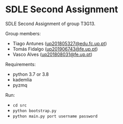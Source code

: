 # SDLE Second Assignment

SDLE Second Assignment of group T3G13.

Group members:

- Tiago Antunes (up201805327@edu.fc.up.pt)
- Tomás Fidalgo (up201906743@fe.up.pt)
- Vasco Alves (up201808031@fe.up.pt)

Requirements:

- python 3.7 or 3.8
- kademlia
- pyzmq

Run:

- `cd src`
- `python bootstrap.py`
- `python main.py port username password`

